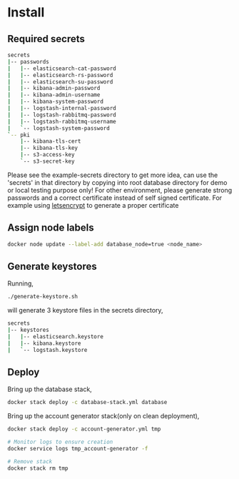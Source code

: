 # Install
## Required secrets
```sh
secrets
|-- passwords
|   |-- elasticsearch-cat-password
|   |-- elasticsearch-rs-password
|   |-- elasticsearch-su-password
|   |-- kibana-admin-password
|   |-- kibana-admin-username
|   |-- kibana-system-password
|   |-- logstash-internal-password
|   |-- logstash-rabbitmq-password
|   |-- logstash-rabbitmq-username
|   `-- logstash-system-password
`-- pki
    |-- kibana-tls-cert
    |-- kibana-tls-key
    |-- s3-access-key
    `-- s3-secret-key
```
Please see the example-secrets directory to get more idea, can use the 'secrets' in that directory by copying into root database directory  for demo or local testing purpose only! For other environment, please generate strong passwords and a correct certificate instead of self signed certificate. For example using [letsencrypt](https://certbot.eff.org/lets-encrypt/ubuntufocal-other) to generate a proper certificate

## Assign node labels

```sh
docker node update --label-add database_node=true <node_name>
```

## Generate keystores
Running,
```sh
./generate-keystore.sh
```
will generate 3 keystore files in the secrets directory,
```sh
secrets
|-- keystores
|   |-- elasticsearch.keystore
|   |-- kibana.keystore
|   `-- logstash.keystore
```

## Deploy

Bring up the database stack,
```sh
docker stack deploy -c database-stack.yml database 
```
Bring up the account generator stack(only on clean deployment),
```sh
docker stack deploy -c account-generator.yml tmp 

# Monitor logs to ensure creation
docker service logs tmp_account-generator -f

# Remove stack
docker stack rm tmp 
```

